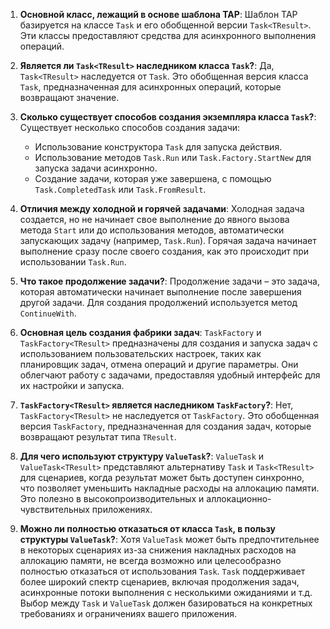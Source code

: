 1. **Основной класс, лежащий в основе шаблона TAP**: Шаблон TAP базируется на классе `Task` и его обобщенной версии `Task<TResult>`. Эти классы предоставляют средства для асинхронного выполнения операций.
    
2. **Является ли `Task<TResult>` наследником класса `Task`?**: Да, `Task<TResult>` наследуется от `Task`. Это обобщенная версия класса `Task`, предназначенная для асинхронных операций, которые возвращают значение.
    
3. **Сколько существует способов создания экземпляра класса `Task`?**: Существует несколько способов создания задачи:
    
    - Использование конструктора `Task` для запуска действия.
    - Использование методов `Task.Run` или `Task.Factory.StartNew` для запуска задачи асинхронно.
    - Создание задачи, которая уже завершена, с помощью `Task.CompletedTask` или `Task.FromResult`.
4. **Отличия между холодной и горячей задачами**: Холодная задача создается, но не начинает свое выполнение до явного вызова метода `Start` или до использования методов, автоматически запускающих задачу (например, `Task.Run`). Горячая задача начинает выполнение сразу после своего создания, как это происходит при использовании `Task.Run`.
    
5. **Что такое продолжение задачи?**: Продолжение задачи – это задача, которая автоматически начинает выполнение после завершения другой задачи. Для создания продолжений используется метод `ContinueWith`.
    
6. **Основная цель создания фабрики задач**: `TaskFactory` и `TaskFactory<TResult>` предназначены для создания и запуска задач с использованием пользовательских настроек, таких как планировщик задач, отмена операций и другие параметры. Они облегчают работу с задачами, предоставляя удобный интерфейс для их настройки и запуска.
    
7. **`TaskFactory<TResult>` является наследником `TaskFactory`?**: Нет, `TaskFactory<TResult>` не наследуется от `TaskFactory`. Это обобщенная версия `TaskFactory`, предназначенная для создания задач, которые возвращают результат типа `TResult`.
    
8. **Для чего используют структуру `ValueTask`?**: `ValueTask` и `ValueTask<TResult>` представляют альтернативу `Task` и `Task<TResult>` для сценариев, когда результат может быть доступен синхронно, что позволяет уменьшить накладные расходы на аллокацию памяти. Это полезно в высокопроизводительных и аллокационно-чувствительных приложениях.
    
9. **Можно ли полностью отказаться от класса `Task`, в пользу структуры `ValueTask`?**: Хотя `ValueTask` может быть предпочтительнее в некоторых сценариях из-за снижения накладных расходов на аллокацию памяти, не всегда возможно или целесообразно полностью отказаться от использования `Task`. `Task` поддерживает более широкий спектр сценариев, включая продолжения задач, асинхронные потоки выполнения с несколькими ожиданиями и т.д. Выбор между `Task` и `ValueTask` должен базироваться на конкретных требованиях и ограничениях вашего приложения.